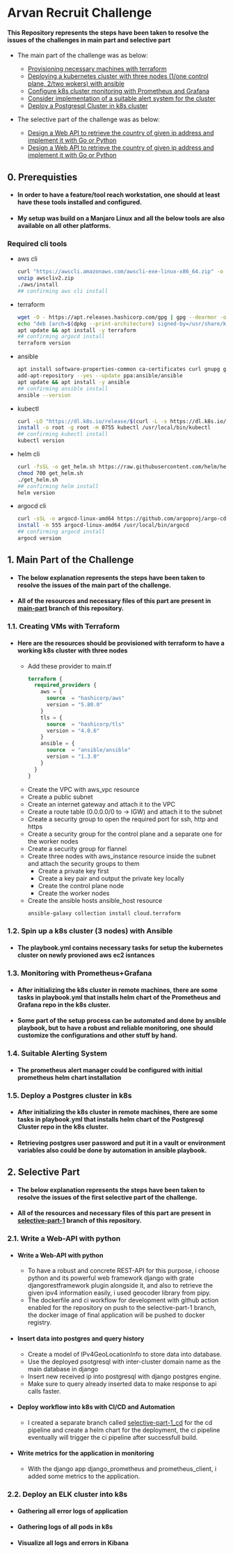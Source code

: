 # Arvan Recruit Challenge

#### This Repository represents the steps have been taken to resolve the issues of the challenges in main part and selective part
* The main part of the challenge was as below:
  - <a href="#11-creating-vms-with-terraform">Provisioning necessary machines with terraform</a>
  - <a href="#12-spin-up-a-k8s-cluster-3-nodes-with-ansible">Deploying a kubernetes cluster with three nodes (1/one control plane, 2/two wokers) with ansible</a>
  - <a href="#13-monitoring-with-prometheusgrafana">Configure k8s cluster monitoring with Prometheus and Grafana</a>
  - <a href="#14-suitable-alerting-system">Consider implementation of a suitable alert system for the cluster</a>
  - <a href="#15-deploy-a-postgres-cluster-in-k8s">Deploy a Postgresql Cluster in k8s cluster</a>

* The selective part of the challenge was as below:
  - <a href="#write-a-web-api-with-python">Design a Web API to retrieve the country of given ip address and implement it with Go or Python</a>
  - <a href="#write-a-web-api-with-python">Design a Web API to retrieve the country of given ip address and implement it with Go or Python</a>


## 0. Prerequisties
- #### In order to have a feature/tool reach workstation, one should at least have these tools installed and configured. 
- #### My setup was build on a Manjaro Linux and all the below tools are also available on all other platforms.
### Required cli tools 
  - aws cli
    ```bash
    curl "https://awscli.amazonaws.com/awscli-exe-linux-x86_64.zip" -o "awscliv2.zip"
    unzip awscliv2.zip
    ./aws/install
    ## confirming aws cli install
    ```
  - terraform
    ```bash
    wget -O - https://apt.releases.hashicorp.com/gpg | gpg --dearmor -o /usr/share/keyrings/hashicorp-archive-keyring.gpg
    echo "deb [arch=$(dpkg --print-architecture) signed-by=/usr/share/keyrings/hashicorp-archive-keyring.gpg] https://apt.releases.hashicorp.com $(lsb_release -cs) main" | tee /etc/apt/sources.list.d/hashicorp.list
    apt update && apt install -y terraform
    ## confirming argocd install
    terraform version
    ```
  - ansible
    ```bash
    apt install software-properties-common ca-certificates curl gnupg gpg python3-pip python3-dev
    add-apt-repository --yes --update ppa:ansible/ansible
    apt update && apt install -y ansible
    ## confirming ansible install
    ansible --version
    ```
  - kubectl
    ```bash
    curl -LO "https://dl.k8s.io/release/$(curl -L -s https://dl.k8s.io/release/stable.txt)/bin/linux/amd64/kubectl"
    install -o root -g root -m 0755 kubectl /usr/local/bin/kubectl
    ## confirming kubectl install
    kubectl version
    ```
  - helm cli
    ```bash
    curl -fsSL -o get_helm.sh https://raw.githubusercontent.com/helm/helm/main/scripts/get-helm-3
    chmod 700 get_helm.sh
    ./get_helm.sh
    ## confirming helm install
    helm version
    ```
  - argocd cli
    ```bash
    curl -sSL -o argocd-linux-amd64 https://github.com/argoproj/argo-cd/releases/latest/download/argocd-linux-amd64
    install -m 555 argocd-linux-amd64 /usr/local/bin/argocd
    ## confirming argocd install
    argocd version
    ```

## 1. Main Part of the Challenge
- #### The below explanation represents the steps have been taken to resolve the issues of the main part of the challenge.
- #### All of the resources and necessary files of this part are present in <a href="https://github.com/mshp-dev/arvan-recruit-challenge/tree/main-part">main-part</a> branch of this repository.
### 1.1. Creating VMs with Terraform
- #### Here are the resources should be provisioned with terraform to have a working k8s cluster with three nodes
  * Add these provider to main.tf
    ```terraform
    terraform {
      required_providers {
        aws = {
          source  = "hashicorp/aws"
          version = "5.80.0"
        }
        tls = {
          source  = "hashicorp/tls"
          version = "4.0.6"
        }
        ansible = {
          source  = "ansible/ansible"
          version = "1.3.0"
        }
      }
    }
    ```
  * Create the VPC with aws_vpc resource
  * Create a public subnet
  * Create an internet gateway and attach it to the VPC
  * Create a route table (0.0.0.0/0 to -> IGW) and attach it to the subnet
  * Create a security group to open the required port for ssh, http and https
  * Create a security group for the control plane and a separate one for the worker nodes
  * Create a security group for flannel
  * Create three nodes with aws_instance resource inside the subnet and attach the security groups to them
    * Create a private key first
    * Create a key pair and output the private key locally
    * Create the control plane node
    * Create the worker nodes
  * Create the ansible hosts ansible_host resource
    ```bash
    ansible-galaxy collection install cloud.terraform
    ```

### 1.2. Spin up a k8s cluster (3 nodes) with Ansible
- #### The playbook.yml contains necessary tasks for setup the kubernetes cluster on newly provioned aws ec2 isntances

### 1.3. Monitoring with Prometheus+Grafana
- #### After initializing the k8s cluster in remote machines, there are some tasks in playbook.yml that installs helm chart of the Prometheus and Grafana repo in the k8s cluster.
- #### Some part of the setup process can be automated and done by ansible playbook, but to have a robust and reliable monitoring, one should customize the configurations and other stuff by hand.

### 1.4. Suitable Alerting System
- #### The prometheus alert manager could be configured with initial prometheus helm chart installation

### 1.5. Deploy a Postgres cluster in k8s
- #### After initializing the k8s cluster in remote machines, there are some tasks in playbook.yml that installs helm chart of the Postgresql Cluster repo in the k8s cluster.
- #### Retrieving postgres user password and put it in a vault or environment variables also could be done by automation in ansible playbook.

## 2. Selective Part
- #### The below explanation represents the steps have been taken to resolve the issues of the first selective part of the challenge.
- #### All of the resources and necessary files of this part are present in <a href="https://github.com/mshp-dev/arvan-recruit-challenge/tree/selective-part-1">selective-part-1</a> branch of this repository.
### 2.1. Write a Web-API with python
- #### Write a Web-API with python
  - To have a robust and concrete REST-API for this purpose, i choose python and its powerful web framework django with grate djangorestframework plugin alongside it, and also to retrieve the given ipv4 information easily, i used geocoder library from pipy.
  - The dockerfile and ci workflow for development with github action enabled for the repository on push to the selective-part-1 branch, the docker image of final application will be pushed to docker registry.
- #### Insert data into postgres and query history
  - Create a model of IPv4GeoLocationInfo to store data into database.
  - Use the deployed psotgresql with inter-cluster domain name as the main database in django
  - Insert new received ip into postgresql with django postgres engine.
  - Make sure to query already inserted data to make response to api calls faster.
- #### Deploy workflow into k8s with CI/CD and Automation
  - I created a separate branch called <a href="https://github.com/mshp-dev/arvan-recruit-challenge/tree/selective-part-1_cd">selective-part-1_cd</a> for the cd pipeline and create a helm chart for the deployment, the ci pipeline eventually will trigger the ci pipeline after successfull build.
- #### Write metrics for the application in monitoring
  - With the django app django_prometheus and prometheus_client, i added some metrics to the application.

### 2.2. Deploy an ELK cluster into k8s
- #### Gathering all error logs of application
- #### Gathering logs of all pods in k8s
- #### Visualize all logs and errors in Kibana
